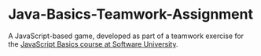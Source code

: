 # Java-Basics-Teamwork-Assignment
A JavaScript-based game, developed as part of a teamwork exercise for the [JavaScript Basics course at Software University](https://softuni.bg/Trainings/1101/JavaScript-Basics%20-%20March%202015).
